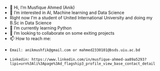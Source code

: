 - 👋 Hi, I’m Musfique Ahmed (Anik)
- 👀 I’m interested in AI, Machine learning and Data Science
-  Right now I'm a student of United International University and doing my B.Sc in Data Science
- 🌱 I’m currently learning Python
- 💞️ I’m looking to collaborate on some exiting projects
- 📫 How to reach me:
-     Email: anikmushfik@gmail.com or mahmed2330101@bsds.uiu.ac.bd
-     Linkedin: https://www.linkedin.com/in/musfique-ahmed-aa89a5293?lipi=urn%3Ali%3Apage%3Ad_flagship3_profile_view_base_contact_details%3BdKs4KonxSm2StuotsX6Nig%3D%3D

<!---
Anik-Mushfik/Anik-Mushfik is a ✨ special ✨ repository because its `README.md` (this file) appears on your GitHub profile.
You can click the Preview link to take a look at your changes.
--->
